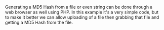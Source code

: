 Generating a MD5 Hash from a file or even string can be done through a web browser as well
using PHP. In this example it's a very simple code, but to make it better we can allow uploading
of a file then grabbing that file and getting a MD5 Hash from the file.